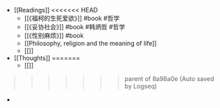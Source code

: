 - [[Readings]]
<<<<<<< HEAD
	- [[《福柯的生死爱欲》]] #book #哲学
	- [[《妥协社会》]] #book #韩炳哲 #哲学
	- [[《性别麻烦》]] #book
	- [[Philosophy, religion and the meaning of life]]
	- [[]]
- [[Thoughts]]
=======
	- [[]]
>>>>>>> parent of 8a98a0e (Auto saved by Logseq)
-